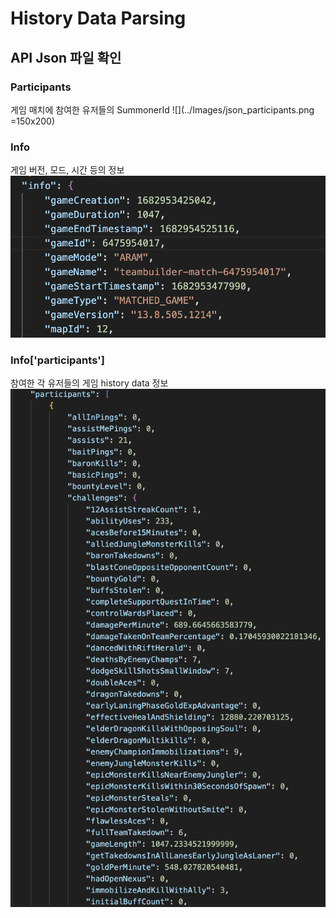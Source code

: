 # History Data Parsing
## API Json 파일 확인
### Participants
게임 매치에 참여한 유저들의 SummonerId 
![](../Images/json_participants.png =150x200)

### Info
게임 버전, 모드, 시간 등의 정보
![](../Images/json_info.png)

### Info['participants']
참여한 각 유저들의 게임 history data 정보
![](../Images/json_history.png)
